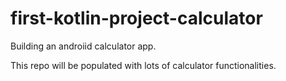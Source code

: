 # first-kotlin-project-calculator
Building an androiid calculator app.

This repo will be populated with lots of calculator functionalities.
